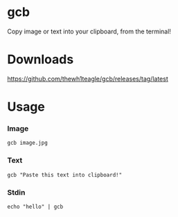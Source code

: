 # gcb

Copy image or text into your clipboard, from the terminal!

# Downloads

https://github.com/thewh1teagle/gcb/releases/tag/latest

# Usage

### Image
```console
gcb image.jpg
```

### Text
```console
gcb "Paste this text into clipboard!"
```

### Stdin
```console
echo "hello" | gcb 
```